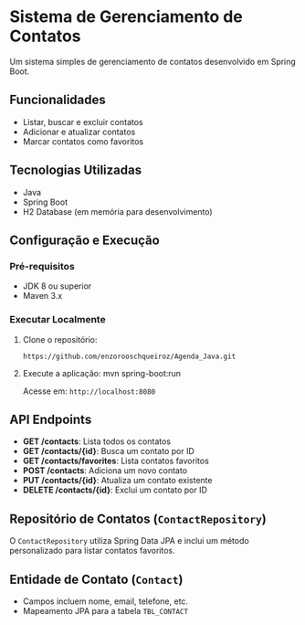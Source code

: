 
# Sistema de Gerenciamento de Contatos

Um sistema simples de gerenciamento de contatos desenvolvido em Spring Boot.

## Funcionalidades

- Listar, buscar e excluir contatos
- Adicionar e atualizar contatos
- Marcar contatos como favoritos

## Tecnologias Utilizadas

- Java
- Spring Boot
- H2 Database (em memória para desenvolvimento)

## Configuração e Execução

### Pré-requisitos

- JDK 8 ou superior
- Maven 3.x

### Executar Localmente

1. Clone o repositório:
   ```
   https://github.com/enzorooschqueiroz/Agenda_Java.git
   
   ```

2. Execute a aplicação:
   mvn spring-boot:run

   Acesse em: `http://localhost:8080`

## API Endpoints

- **GET /contacts**: Lista todos os contatos
- **GET /contacts/{id}**: Busca um contato por ID
- **GET /contacts/favorites**: Lista contatos favoritos
- **POST /contacts**: Adiciona um novo contato
- **PUT /contacts/{id}**: Atualiza um contato existente
- **DELETE /contacts/{id}**: Exclui um contato por ID

## Repositório de Contatos (`ContactRepository`)

O `ContactRepository` utiliza Spring Data JPA e inclui um método personalizado para listar contatos favoritos.

## Entidade de Contato (`Contact`)

- Campos incluem nome, email, telefone, etc.
- Mapeamento JPA para a tabela `TBL_CONTACT`



